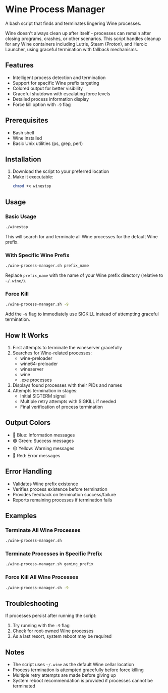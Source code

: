 # Wine Process Manager

A bash script that finds and terminates lingering Wine processes. 

Wine doesn't always clean up after itself - processes can remain after closing programs, crashes, or other scenarios. 
This script handles cleanup for any Wine containers including Lutris, Steam (Proton), and Heroic Launcher, using graceful termination with fallback mechanisms.

## Features

- Intelligent process detection and termination
- Support for specific Wine prefix targeting
- Colored output for better visibility
- Graceful shutdown with escalating force levels
- Detailed process information display
- Force kill option with `-9` flag

## Prerequisites

- Bash shell
- Wine installed
- Basic Unix utilities (ps, grep, perl)

## Installation

1. Download the script to your preferred location
2. Make it executable:
   ```bash
   chmod +x winestop
   ```

## Usage

### Basic Usage

```bash
./winestop
```

This will search for and terminate all Wine processes for the default Wine prefix.

### With Specific Wine Prefix

```bash
./wine-process-manager.sh prefix_name
```

Replace `prefix_name` with the name of your Wine prefix directory (relative to `~/.wine/`).

### Force Kill

```bash
./wine-process-manager.sh -9
```

Add the `-9` flag to immediately use SIGKILL instead of attempting graceful termination.

## How It Works

1. First attempts to terminate the wineserver gracefully
2. Searches for Wine-related processes:
   - wine-preloader
   - wine64-preloader
   - wineserver
   - wine
   - .exe processes
3. Displays found processes with their PIDs and names
4. Attempts termination in stages:
   - Initial SIGTERM signal
   - Multiple retry attempts with SIGKILL if needed
   - Final verification of process termination

## Output Colors

- 🔵 Blue: Information messages
- 🟢 Green: Success messages
- 🟡 Yellow: Warning messages
- 🔴 Red: Error messages

## Error Handling

- Validates Wine prefix existence
- Verifies process existence before termination
- Provides feedback on termination success/failure
- Reports remaining processes if termination fails

## Examples

### Terminate All Wine Processes
```bash
./wine-process-manager.sh
```

### Terminate Processes in Specific Prefix
```bash
./wine-process-manager.sh gaming_prefix
```

### Force Kill All Wine Processes
```bash
./wine-process-manager.sh -9
```

## Troubleshooting

If processes persist after running the script:

1. Try running with the `-9` flag
2. Check for root-owned Wine processes
3. As a last resort, system reboot may be required

## Notes

- The script uses `~/.wine` as the default Wine cellar location
- Process termination is attempted gracefully before force killing
- Multiple retry attempts are made before giving up
- System reboot recommendation is provided if processes cannot be terminated

